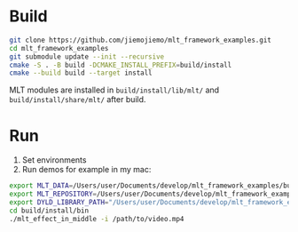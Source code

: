 # Build
```bash
git clone https://github.com/jiemojiemo/mlt_framework_examples.git
cd mlt_framework_examples
git submodule update --init --recursive
cmake -S . -B build -DCMAKE_INSTALL_PREFIX=build/install
cmake --build build --target install
```
MLT modules are installed in `build/install/lib/mlt/` and `build/install/share/mlt/` after build.

# Run
1. Set environments
2. Run demos
for example in my mac:
```bash
export MLT_DATA=/Users/user/Documents/develop/mlt_framework_examples/build/install/share/mlt
export MLT_REPOSITORY=/Users/user/Documents/develop/mlt_framework_examples/build/install/lib/mlt
export DYLD_LIBRARY_PATH="/Users/user/Documents/develop/mlt_framework_examples/build/install/lib:$DYLD_LIBRARY_PATH"
cd build/install/bin
./mlt_effect_in_middle -i /path/to/video.mp4 
```